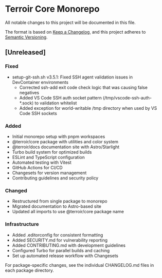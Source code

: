 # Terroir Core Monorepo

All notable changes to this project will be documented in this file.

The format is based on [Keep a Changelog](https://keepachangelog.com/en/1.0.0/),
and this project adheres to [Semantic Versioning](https://semver.org/spec/v2.0.0.html).

## [Unreleased]

### Fixed

- setup-git-ssh.sh v3.5.1: Fixed SSH agent validation issues in DevContainer environments
  - Corrected ssh-add exit code check logic that was causing false negatives
  - Added VS Code SSH auth socket pattern (/tmp/vscode-ssh-auth-\*.sock) to validation whitelist
  - Added exception for world-writable /tmp directory when used by VS Code SSH sockets

### Added

- Initial monorepo setup with pnpm workspaces
- @terroir/core package with utilities and color system
- @terroir/docs documentation site with Astro/Starlight
- Turbo build system for optimized builds
- ESLint and TypeScript configuration
- Automated testing with Vitest
- GitHub Actions for CI/CD
- Changesets for version management
- Contributing guidelines and security policy

### Changed

- Restructured from single package to monorepo
- Migrated documentation to Astro-based site
- Updated all imports to use @terroir/core package name

### Infrastructure

- Added .editorconfig for consistent formatting
- Added SECURITY.md for vulnerability reporting
- Added CONTRIBUTING.md with development guidelines
- Configured Turbo for parallel builds and caching
- Set up automated release workflow with Changesets

For package-specific changes, see the individual CHANGELOG.md files in each package directory.
